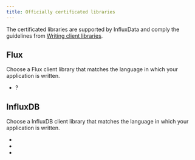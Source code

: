 ```yaml
---
title: Officially certificated libraries
---
```


The certificated libraries are supported by InfluxData and comply the guidelines from [Writing client libraries](/client_libraries/certification/).

## Flux
Choose a Flux client library that matches the language in which your application is written.

* ?

## InfluxDB
Choose a InfluxDB client library that matches the language in which your application is written.

*  
*  
*  
